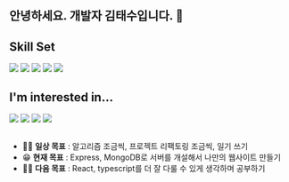 ## 안녕하세요. 개발자 김태수입니다. 👋
## Skill Set
  <img src="https://img.shields.io/badge/html5-E34F26?style=for-the-badge&logo=html5&logoColor=white"> <img src="https://img.shields.io/badge/css-1572B6?style=for-the-badge&logo=css3&logoColor=white"> <img src="https://img.shields.io/badge/javascript-F7DF1E?style=for-the-badge&logo=javascript&logoColor=black"> <img src="https://img.shields.io/badge/react-61DAFB?style=for-the-badge&logo=react&logoColor=black"> <img src="https://img.shields.io/badge/node.js-339933?style=for-the-badge&logo=Node.js&logoColor=white">
## I'm interested in...
<img src="https://img.shields.io/badge/express-000000?style=for-the-badge&logo=express&logoColor=white"> <img src="https://img.shields.io/badge/mongoDB-47A248?style=for-the-badge&logo=MongoDB&logoColor=white"> <img src="https://img.shields.io/badge/firebase-FFCA28?style=for-the-badge&logo=firebase&logoColor=white"> <img src="https://img.shields.io/badge/typescript-3178C6?style=for-the-badge&logo=typescript&logoColor=white">
##
- 🐱‍👤 **일상 목표** : 알고리즘 조금씩, 프로젝트 리팩토링 조금씩, 일기 쓰기
- 😁 **현재 목표** : Express, MongoDB로 서버를 개설해서 나만의 웹사이트 만들기
- 🐱‍🏍 **다음 목표** : React, typescript를 더 잘 다룰 수 있게 생각하며 공부하기
